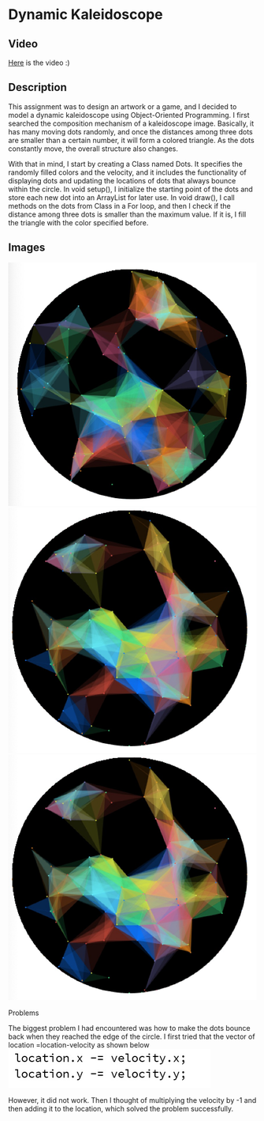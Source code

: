 **Dynamic Kaleidoscope**
===================


Video
----------
[Here](https://youtu.be/Krtzkyz22f4) is the video :)

Description 
----------

This assignment was to design an artwork or a game, and I decided to model a dynamic kaleidoscope using Object-Oriented Programming. I first searched the composition mechanism of a kaleidoscope image. Basically, it has many moving dots randomly, and once the distances among three dots are smaller than a certain number, it will form a colored triangle. As the dots constantly move, the overall structure also changes. 

With that in mind, I start by creating a Class named Dots. It specifies the randomly filled colors and the velocity, and it includes the functionality of displaying dots and updating the locations of dots that always bounce within the circle. In void setup(), I initialize the starting point of the dots and store each new dot into an ArrayList for later use. In void draw(), I call methods on the dots from Class in a For loop, and then I check if the distance among three dots is smaller than the maximum value. If it is, I fill the triangle with the color specified before.

Images
----------
![](image1.jpeg)
![](image2.jpeg)
![](image3.jpeg)

Problems

The biggest problem I had encountered was how to make the dots bounce back when they reached the edge of the circle. I first tried that the vector of location =location-velocity as shown below
![](wrong.jpeg)

However, it did not work. Then I thought of multiplying the velocity by -1 and then adding it to the location, which solved the problem successfully.
